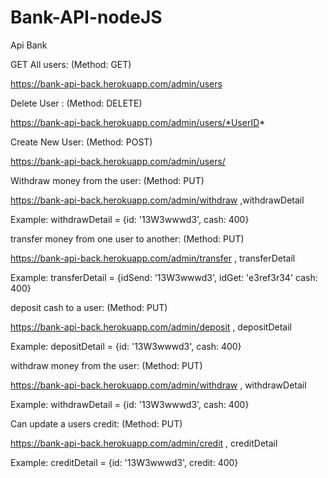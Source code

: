 # Bank-API-nodeJS

Api Bank 

GET All users:
(Method: GET)

https://bank-api-back.herokuapp.com/admin/users

Delete User :
(Method: DELETE)

https://bank-api-back.herokuapp.com/admin/users/*UserID*

Create New User:
(Method: POST)

https://bank-api-back.herokuapp.com/admin/users/

Withdraw money from the user:
(Method: PUT)

https://bank-api-back.herokuapp.com/admin/withdraw ,withdrawDetail

Example: 
withdrawDetail = {id: '13W3wwwd3', cash: 400}

transfer money from one user to another:
(Method: PUT)

https://bank-api-back.herokuapp.com/admin/transfer , transferDetail

Example: 
transferDetail  = {idSend: '13W3wwwd3', idGet: 'e3ref3r34' cash: 400}

deposit cash to a user:
(Method: PUT)

https://bank-api-back.herokuapp.com/admin/deposit , depositDetail

Example: 
depositDetail  = {id: '13W3wwwd3', cash: 400}

withdraw money from the user:
(Method: PUT)

https://bank-api-back.herokuapp.com/admin/withdraw , withdrawDetail

Example: 
withdrawDetail  = {id: '13W3wwwd3', cash: 400}

Can update a users credit:
(Method: PUT)

https://bank-api-back.herokuapp.com/admin/credit , creditDetail

Example: 
creditDetail  = {id: '13W3wwwd3', credit: 400}





